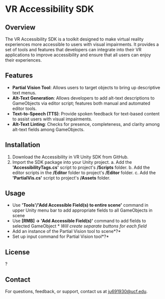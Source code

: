# VR Accessibility SDK
## Overview
The VR Accessibility SDK is a toolkit designed to make virtual reality experiences more accessible to users with visual impairments. It provides a set of tools and features that developers can integrate into their VR applications to improve accessibility and ensure that all users can enjoy their experiences.

## Features
* **Partial Vision Tool**: Allows users to target objects to bring up descriptive text menus.
* **Alt-Text Generation**: Allows developers to add alt-text descriptions to GameObjects via editor script; features both manual and automated editor tools.
* **Text-to-Speech (TTS)**: Provide spoken feedback for text-based content to assist users with visual impairments.
* **Alt-Text Linting**: Checks for presence, completeness, and clarity among alt-text fields among GameObjects.

## Installation
1. Download the Accessibility in VR Unity SDK from GitHub.
2. Import the SDK package into your Unity project.
    a. Add the **'AccessibilityTags.cs'** script to project's **/Scripts** folder.
    b. Add the editor scripts in the **/Editor** folder to project's **/Editor** folder.
    c. Add the **'PartialVis.cs'** script to project's **/Assets** folder.
    
## Usage
* Use **'Tools'/'Add Accessible Field(s) to entire scene'** command in upper Unity menu bar to add appropriate fields to all GameObjects in scene
* Use **[RMB] -> 'Add Accessible Field(s)'** command to add fields to selected GameObject * *Will create separate buttons for each field*
* Add an instance of the Partial Vision tool to scene*?*
* Set up input command for Partial Vision tool*?*

## License
?

## Contact
For questions, feedback, or support, contact us at [ju691930@ucf.edu](ju691930@ucf.edu).